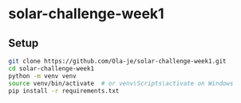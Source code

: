 # solar-challenge-week1

## Setup
```bash
git clone https://github.com/Ola-je/solar-challenge-week1.git
cd solar-challenge-week1
python -m venv venv
source venv/bin/activate  # or venv\Scripts\activate on Windows
pip install -r requirements.txt
